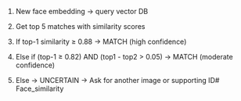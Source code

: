 1. New face embedding → query vector DB
2. Get top 5 matches with similarity scores

3. If top-1 similarity ≥ 0.88 → MATCH (high confidence)
4. Else if (top-1 ≥ 0.82) AND (top1 - top2 > 0.05) → MATCH (moderate confidence)
5. Else → UNCERTAIN → Ask for another image or supporting ID# Face_similarity
